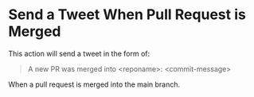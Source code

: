 # Send a Tweet When Pull Request is Merged

This action will send a tweet in the form of:

> A new PR was merged into &lt;reponame&gt;: &lt;commit-message&gt;

When a pull request is merged into the main branch.
